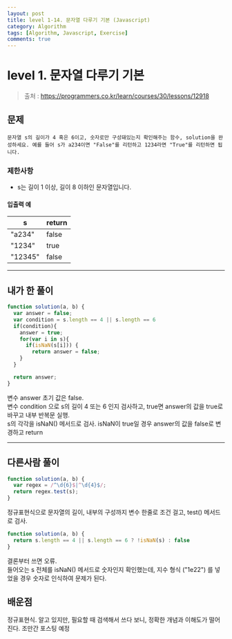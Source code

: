 ```yaml
---
layout: post
title: level 1-14. 문자열 다루기 기본 (Javascript)
category: Algorithm
tags: [Algorithm, Javascript, Exercise]
comments: true
---
```

# level 1. 문자열 다루기 기본 
> 출처 : <https://programmers.co.kr/learn/courses/30/lessons/12918>

## 문제

```
문자열 s의 길이가 4 혹은 6이고, 숫자로만 구성돼있는지 확인해주는 함수, solution을 완성하세요. 예를 들어 s가 a234이면 "False"를 리턴하고 1234라면 "True"를 리턴하면 됩니다.
```

### 제한사항

- s는 길이 1 이상, 길이 8 이하인 문자열입니다.

#### 입출력 예

s | return 
--------- | ---------
"a234" | false
"1234" | true
"12345" | false

***

## 내가 한 풀이
```javascript
function solution(a, b) {
  var answer = false;
  var condition = s.length == 4 || s.length == 6
  if(condition){
    answer = true;
    for(var i in s){
      if(isNaN(s[i])) {
        return answer = false;
    }
  }

  return answer;
}
```
변수 answer 초기 값은 false.  
변수 condition 으로 s의 길이 4 또는 6 인지 검사하고, true면 answer의 값을 true로 바꾸고 내부 반복문 실행.  
s의 각각을 isNaN() 메서드로 검사. isNaN이 true일 경우 answer의 값을 false로 변경하고 return

***

## 다른사람 풀이
```javascript
function solution(a, b) {
  var regex = /^\d{6}$|^\d{4}$/;
  return regex.test(s);
}
```
정규표현식으로 문자열의 길이, 내부의 구성까지 변수 한줄로 조건 걸고, test() 메서드로 검사.

```javascript
function solution(a, b) {
  return s.length == 4 || s.length == 6 ? !isNaN(s) : false 
}
```
결론부터 쓰면 오류.  
들어오는 s 전체를 isNaN() 메서드로 숫자인지 확인했는데, 지수 형식 ("1e22") 를 넣었을 경우 숫자로 인식하여 문제가 된다. 

## 배운점

정규표현식. 알고 있지만, 필요할 때 검색해서 쓰다 보니, 정확한 개념과 이해도가 떨어진다. 조만간 포스팅 예정
